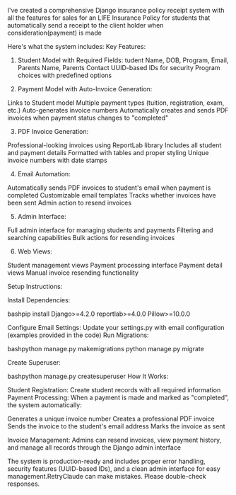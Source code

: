 I've created a comprehensive Django insurance policy receipt system with all the features for sales for an  LIFE Insurance Policy for students that automatically send a receipt to the client holder when consideration(payment) is made  


Here's what the system includes:
Key Features:

1. Student Model with Required Fields:
tudent Name, DOB, Program, Email, Parents Name, Parents Contact
UUID-based IDs for security
Program choices with predefined options

2. Payment Model with Auto-Invoice Generation:

Links to Student model
Multiple payment types (tuition, registration, exam, etc.)
Auto-generates invoice numbers
Automatically creates and sends PDF invoices when payment status changes to "completed"

3. PDF Invoice Generation:

Professional-looking invoices using ReportLab library
Includes all student and payment details
Formatted with tables and proper styling
Unique invoice numbers with date stamps

4. Email Automation:

Automatically sends PDF invoices to student's email when payment is completed
Customizable email templates
Tracks whether invoices have been sent
Admin action to resend invoices

5. Admin Interface:

Full admin interface for managing students and payments
Filtering and searching capabilities
Bulk actions for resending invoices

6. Web Views:

Student management views
Payment processing interface
Payment detail views
Manual invoice resending functionality

Setup Instructions:

Install Dependencies:

bashpip install Django>=4.2.0 reportlab>=4.0.0 Pillow>=10.0.0

Configure Email Settings: Update your settings.py with email configuration (examples provided in the code)
Run Migrations:

bashpython manage.py makemigrations
python manage.py migrate

Create Superuser:

bashpython manage.py createsuperuser
How It Works:

Student Registration: Create student records with all required information
Payment Processing: When a payment is made and marked as "completed", the system automatically:

Generates a unique invoice number
Creates a professional PDF invoice
Sends the invoice to the student's email address
Marks the invoice as sent


Invoice Management: Admins can resend invoices, view payment history, and manage all records through the Django admin interface

The system is production-ready and includes proper error handling, security features (UUID-based IDs), and a clean admin interface for easy management.RetryClaude can make mistakes. Please double-check responses. 
